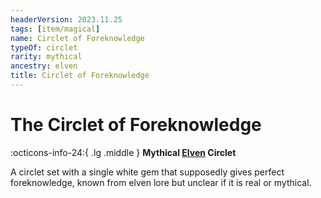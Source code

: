 ```yaml
---
headerVersion: 2023.11.25
tags: [item/magical]
name: Circlet of Foreknowledge
typeOf: circlet
rarity: mythical
ancestry: elven
title: Circlet of Foreknowledge
---
```

# The Circlet of Foreknowledge
:octicons-info-24:{ .lg .middle } **Mythical [Elven](<../../species/children-of-the-embodied-gods/elves/elves.md>) Circlet**  

A circlet set with a single white gem that supposedly gives perfect foreknowledge, known from elven lore but unclear if it is real or mythical. 

